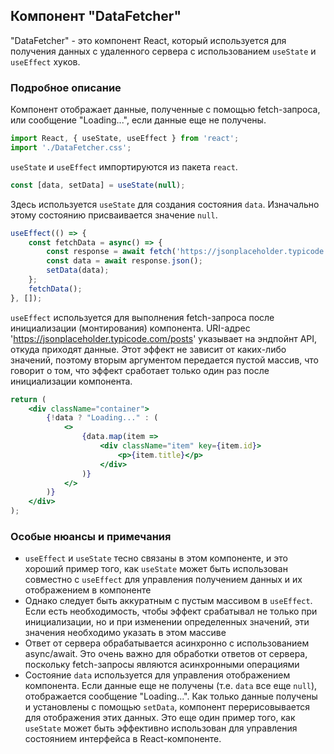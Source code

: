## Компонент "DataFetcher"

"DataFetcher" - это компонент React, который используется для получения данных с удаленного сервера с использованием `useState` и `useEffect` хуков.

### Подробное описание

Компонент отображает данные, полученные с помощью fetch-запроса, или сообщение "Loading...", если данные еще не получены.

```jsx
import React, { useState, useEffect } from 'react';
import './DataFetcher.css';
```

`useState` и `useEffect` импортируются из пакета `react`.

```jsx
const [data, setData] = useState(null);
```

Здесь используется `useState` для создания состояния `data`. Изначально этому состоянию присваивается значение `null`.

```jsx
useEffect(() => {
    const fetchData = async() => {
        const response = await fetch('https://jsonplaceholder.typicode.com/posts');
        const data = await response.json();
        setData(data);
    };
    fetchData();
}, []);
```

`useEffect` используется для выполнения fetch-запроса после инициализации (монтирования) компонента. URI-адрес 'https://jsonplaceholder.typicode.com/posts' указывает на эндпойнт API, откуда приходят данные. Этот эффект не зависит от каких-либо значений, поэтому вторым аргументом передается пустой массив, что говорит о том, что эффект сработает только один раз после инициализации компонента.

```jsx
return (
    <div className="container">
        {!data ? "Loading..." : (
            <>
                {data.map(item =>
                    <div className="item" key={item.id}>
                        <p>{item.title}</p>
                    </div>
                )}
            </>
        )}
    </div>
);
```

### Особые нюансы и примечания

- `useEffect` и `useState` тесно связаны в этом компоненте, и это хороший пример того, как `useState` может быть использован совместно с `useEffect` для управления получением данных и их отображением в компоненте
- Однако следует быть аккуратным с пустым массивом в `useEffect`. Если есть необходимость, чтобы эффект срабатывал не только при инициализации, но и при изменении определенных значений, эти значения необходимо указать в этом массиве
- Ответ от сервера обрабатывается асинхронно с использованием async/await. Это очень важно для обработки ответов от сервера, поскольку fetch-запросы являются асинхронными операциями
- Состояние `data` используется для управления отображением компонента. Если данные еще не получены (т.е. `data` все еще `null`), отображается сообщение "Loading...". Как только данные получены и установлены с помощью `setData`, компонент перерисовывается для отображения этих данных. Это еще один пример того, как `useState` может быть эффективно использован для управления состоянием интерфейса в React-компоненте.